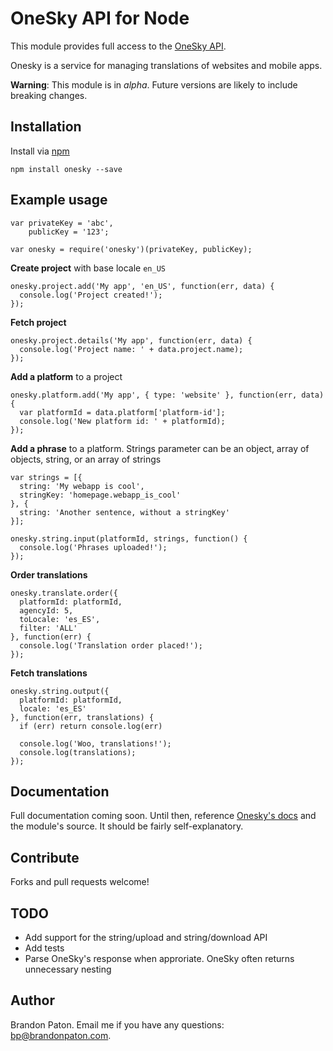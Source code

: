 OneSky API for Node
===========

This module provides full access to the [OneSky API](http://developer.oneskyapp.com/api).

Onesky is a service for managing translations of websites and mobile apps. 

**Warning**: This module is in *alpha*. Future versions are likely to include breaking changes.

Installation
----------

Install via [npm](http://npmjs.org/)

    npm install onesky --save

Example usage
----------

    var privateKey = 'abc', 
        publicKey = '123';
        
    var onesky = require('onesky')(privateKey, publicKey);


**Create project** with base locale `en_US`

    onesky.project.add('My app', 'en_US', function(err, data) {
      console.log('Project created!');
    });
    
    
    
**Fetch project**
  
    onesky.project.details('My app', function(err, data) {
      console.log('Project name: ' + data.project.name);
    });
    
    
    
**Add a platform** to a project

    onesky.platform.add('My app', { type: 'website' }, function(err, data) {
      var platformId = data.platform['platform-id'];
      console.log('New platform id: ' + platformId);
    });



**Add a phrase** to a platform. Strings parameter can be an object, array of objects, string, or an array of strings
    
    var strings = [{
      string: 'My webapp is cool',
      stringKey: 'homepage.webapp_is_cool'
    }, {
      string: 'Another sentence, without a stringKey'
    }];

    onesky.string.input(platformId, strings, function() {
      console.log('Phrases uploaded!');
    });



**Order translations**

    onesky.translate.order({
      platformId: platformId,
      agencyId: 5,
      toLocale: 'es_ES',
      filter: 'ALL'
    }, function(err) {
      console.log('Translation order placed!');
    });
    
    

**Fetch translations**

    onesky.string.output({
      platformId: platformId,
      locale: 'es_ES'
    }, function(err, translations) {
      if (err) return console.log(err)
      
      console.log('Woo, translations!');
      console.log(translations);
    });


Documentation
----------

Full documentation coming soon. Until then, reference [Onesky's docs](http://developer.oneskyapp.com/api) and the module's source. 
It should be fairly self-explanatory.

Contribute
----------

Forks and pull requests welcome!

TODO
----------
* Add support for the string/upload and string/download API
* Add tests
* Parse OneSky's response when approriate. OneSky often returns unnecessary nesting

Author
----------

Brandon Paton. Email me if you have any questions: [bp@brandonpaton.com](mailto:bp@brandonpaton.com).

